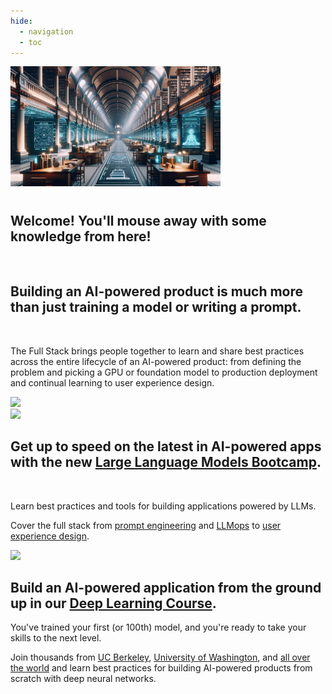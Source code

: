 ```yaml
---
hide:
  - navigation
  - toc
---
```


<style>
/*
  over-ride default margins for markdown content in material
*/
.md-main__inner {
  margin-top: 0;
}
.md-main__inner.md-grid {
    margin: 0;
    max-width: 100vw;
}
.md-content__inner {
  margin: 0;
  padding: 0;
}
.md-content__inner::before {
  height: 0;
}
</style>

<div class="primary-swapped-bg-fg m-0">
  <div class="grid-2 items-center pb-2 md-grid">
    <img src="images/old_libraryv.webp" style="max-height: 12rem; auto;" draggable="false" class="swap-first m-auto">
    <div class="mb-8 mx-2 swap-last">
      <h1> </h1>
      <h2><strong>Welcome! You'll mouse away with some knowledge from here!</strong></h2>
      <p><br></p>
      <!-- <a href="https://www.scale.bythebay.io/llm-workshop" class="md-button md-button--primary">
        Sign up for our latest course!
      </a> -->
    </div>
  </div>
</div>

<div class="grid-2 items-center px-2 py-4 md-grid">
  <div class="mb-4 swap-last">
      <h2>Building an AI-powered product is much more than just training a model or writing a prompt.</h2>
      <br>
      <p>The Full Stack brings people together to learn and share best practices across the entire lifecycle of an AI-powered product:
          from defining the problem and picking a GPU or foundation model to production deployment and continual learning
          to user experience design.
      </p>
  </div>
  <img src="images/full_stack_description.png" class="swap-first">
</div>

<div class="primary-swapped-bg-fg">
  <div class="grid-2 items-center py-4 px-2 md-grid">
    <a href="llm-bootcamp"><img src="llm-bootcamp/opengraph.png"></a>
    <div class="mb-4">
        <h2>Get up to speed on the latest in AI-powered apps with the new <a href="llm-bootcamp">Large Language Models Bootcamp</a>.</h2>
        <br>
        <p>
          Learn best practices and tools for building applications powered by LLMs. </p> <p> Cover the full stack from <a href="llm-bootcamp/prompt-engineering">prompt engineering</a> and <a href="llm-bootcamp/llmops">LLMops</a> to <a href="llm-bootcamp/ux-for-luis">user experience design</a>.
        </p>
    </div>
  </div>
</div>

<div class="grid-2 items-center px-2 py-4 md-grid">
  <a href="course"><img src="images/positioning.png" class="swap-first" draggable="false"></a>
  <div class="swap-last">
      <h2>Build an AI-powered application from the ground up in our <a href="course">Deep Learning Course</a>.</h2>
      <p>
        You've trained your first (or 100th) model, and you're ready to take your skills to the next level.
      </p>
      <p>
          Join thousands from <a href="https://bit.ly/berkeleyfsdl">UC Berkeley</a>,
          <a href="https://bit.ly/uwfsdl">University of Washington</a>, and <a
              href="https://youtube.com/c/FullStackDeepLearning">all over the world</a>
          and learn best practices for building AI-powered products from scratch with deep neural networks.
      </p>
  </div>
</div>
